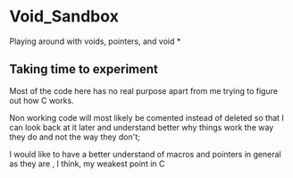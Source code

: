 # Void_Sandbox
Playing around with voids, pointers, and void *

## Taking time to experiment

Most of the code here has no real purpose apart from me trying to figure out how C works.

Non working code will most likely be comented instead of deleted so that I can look back at it later and understand better why things work the way they do and not the way they don't;

I would like to have a better understand of macros and pointers in general as they are , I think, my weakest point in C
